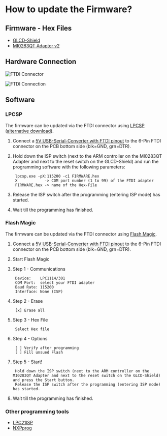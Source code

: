 # How to update the Firmware?

## Firmware - Hex Files

* [GLCD-Shield](https://raw.github.com/watterott/MI0283QT-Adapter/master/fw/update_guide/fw_glcdshield.hex)
* [MI0283QT Adapter v2](https://raw.github.com/watterott/MI0283QT-Adapter/master/fw/update_guide/fw_mi0283qt9.hex)


## Hardware Connection

![FTDI Connector](https://raw.github.com/watterott/MI0283QT-Adapter/master/fw/update_guide/update1.jpg)

![FTDI Connection](https://raw.github.com/watterott/MI0283QT-Adapter/master/fw/update_guide/update2.jpg)


## Software

### LPCSP

The firmware can be updated via the FTDI connector using [LPCSP](http://elm-chan.org/works/sp78k/report_e.html)
([alternative download](https://raw.github.com/watterott/MI0283QT-Adapter/master/fw/update_guide/lpcsp.zip)).

1. Connect a [5V USB-Serial-Converter with FTDI pinout](http://www.watterott.com/en/FTDI-Breakout-Reloaded-V11) to the 6-Pin FTDI connector on the PCB bottom side (blk=GND, grn=DTR).

2. Hold down the ISP switch (next to the ARM controller on the MI0283QT Adapter and next to the reset switch on the GLCD-Shield) and run the programming software with the following parameters:

        lpcsp.exe -pX:115200 -c1 FIRMWARE.hex
        X            -> COM port number (1 to 99) of the FTDI adapter
        FIRMWARE.hex -> name of the Hex-File

3. Release the ISP switch after the programming (entering ISP mode) has started.

4. Wait till the programming has finished.


### Flash Magic

The firmware can be updated via the FTDI connector using [Flash Magic](http://www.flashmagictool.com).

1. Connect a [5V USB-Serial-Converter with FTDI pinout](http://www.watterott.com/en/FTDI-Breakout-Reloaded-V11) to the 6-Pin FTDI connector on the PCB bottom side (blk=GND, grn=DTR).

2. Start Flash Magic

3. Step 1 - Communications

        Device:    LPC1114/301
        COM Port:  select your FTDI adapter
        Baud Rate: 115200
        Interface: None (ISP)

4. Step 2 - Erase

        [x] Erase all

5. Step 3 - Hex File

        Select Hex file

6. Step 4 - Options

        [ ] Verify after programming
        [ ] Fill unsued Flash

7. Step 5 - Start!

        Hold down the ISP switch (next to the ARM controller on the MI0283QT Adapter and next to the reset switch on the GLCD-Shield) and press the Start button.
        Release the ISP switch after the programming (entering ISP mode) has started.

8. Wait till the programming has finished.


### Other programming tools

* [LPC21ISP](http://sourceforge.net/projects/lpc21isp/)
* [NXPprog](http://sourceforge.net/projects/nxpprog/)
